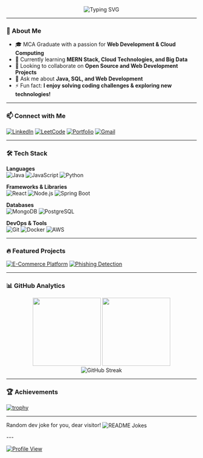 <!-- Header Section -->
<div align="center">
  <img src="https://readme-typing-svg.demolab.com?font=Fira+Code&size=30&pause=1000&color=00F72E&center=true&vCenter=true&width=850&lines=Hi+👋,+I'm+Souvik+Roy;Aspiring+Full+Stack+Developer;Passionate+about+Web+and+Software+Development;Tech+Enthusiast+and+Problem+Solver" alt="Typing SVG" />
</div>

---

### 🚀 About Me
- 🎓 MCA Graduate with a passion for **Web Development & Cloud Computing**
- 🌱 Currently learning **MERN Stack, Cloud Technologies, and Big Data**
- 👯 Looking to collaborate on **Open Source and Web Development Projects**
- 💬 Ask me about **Java, SQL, and Web Development**
- ⚡ Fun fact: **I enjoy solving coding challenges & exploring new technologies!**
---

### 📫 Connect with Me
[![LinkedIn](https://img.shields.io/badge/LinkedIn-0A66C2?style=for-the-badge&logo=linkedin&logoColor=white)](https://linkedin.com/in/souvikroy1995)
[![LeetCode](https://img.shields.io/badge/-LeetCode-FFA116?style=for-the-badge&logo=leetcode&logoColor=black)](https://leetcode.com/_Souvik_Roy_/)
[![Portfolio](https://img.shields.io/badge/Portfolio-%23000000.svg?style=for-the-badge&logo=vercel&logoColor=white)](https://souvikroy.dev)
[![Gmail](https://img.shields.io/badge/Gmail-D14836?style=for-the-badge&logo=gmail&logoColor=white)](mailto:souvikroy733@gmail.com)

---

### 🛠 Tech Stack
**Languages**  
![Java](https://img.shields.io/badge/-Java-007396?style=flat&logo=java&logoColor=white)
![JavaScript](https://img.shields.io/badge/-JavaScript-F7DF1E?style=flat&logo=javascript&logoColor=black)
![Python](https://img.shields.io/badge/-Python-3776AB?style=flat&logo=python&logoColor=white)

**Frameworks & Libraries**  
![React](https://img.shields.io/badge/-React-61DAFB?style=flat&logo=react&logoColor=black)
![Node.js](https://img.shields.io/badge/-Node.js-339933?style=flat&logo=node.js&logoColor=white)
![Spring Boot](https://img.shields.io/badge/-Spring_Boot-6DB33F?style=flat&logo=spring-boot&logoColor=white)

**Databases**  
![MongoDB](https://img.shields.io/badge/-MongoDB-47A248?style=flat&logo=mongodb&logoColor=white)
![PostgreSQL](https://img.shields.io/badge/-PostgreSQL-336791?style=flat&logo=postgresql&logoColor=white)

**DevOps & Tools**  
![Git](https://img.shields.io/badge/-Git-F05032?style=flat&logo=git&logoColor=white)
![Docker](https://img.shields.io/badge/-Docker-2496ED?style=flat&logo=docker&logoColor=white)
![AWS](https://img.shields.io/badge/-AWS-232F3E?style=flat&logo=amazon-aws&logoColor=white)

---

### 🔥 Featured Projects
[![E-Commerce Platform](https://github-readme-stats.vercel.app/api/pin/?username=Souvik-Babai-Roy&repo=PrimeCart&theme=gotham)](https://github.com/Souvik-Babai-Roy/PrimeCart)
[![Phishing Detection](https://github-readme-stats.vercel.app/api/pin/?username=Souvik-Babai-Roy&repo=PrivyTalk&theme=gotham)](https://github.com/Souvik-Babai-Roy/PrivyTalk)

---

### 📊 GitHub Analytics
<div align="center">
  <img height="180em" src="https://github-readme-stats.vercel.app/api?username=Souvik-Babai-Roy&show_icons=true&theme=gotham&include_all_commits=true&count_private=true"/>
  <img height="180em" src="https://github-readme-stats.vercel.app/api/top-langs/?username=Souvik-Babai-Roy&layout=compact&langs_count=8&theme=gotham"/>
</div>

<div align="center">
  <img src="https://github-readme-streak-stats.herokuapp.com/?user=Souvik-Babai-Roy&theme=gotham" alt="GitHub Streak"/>
</div>

---

### 🏆 Achievements
[![trophy](https://github-profile-trophy.vercel.app/?username=Souvik-Babai-Roy&theme=gotham&row=1&margin-w=15)](https://github.com/ryo-ma/github-profile-trophy)

---
<p>Random dev joke for you, dear visitor! <img align="center" src="https://readme-jokes.vercel.app/api?theme=gotham" alt="README Jokes"></p>
---

[![Profile View](https://visitor-badge.laobi.icu/badge?page_id=Souvik-Babai-Roy.Souvik-Babai-Roy)](https://github.com/Souvik-Babai-Roy)
